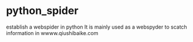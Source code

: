 # python_spider
establish a webspider in python 
It is mainly used as a webspyder to scatch information in wwww.qiushibaike.com
